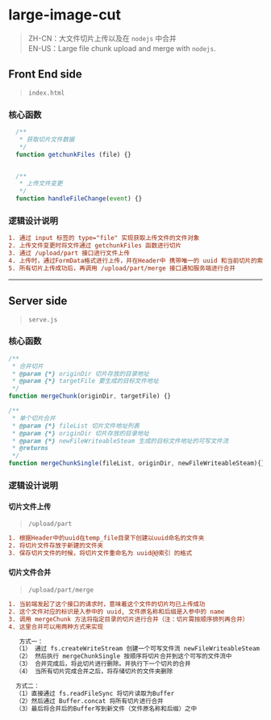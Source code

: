 # large-image-cut
> ZH-CN：大文件切片上传以及在 `nodejs` 中合并  
> EN-US：Large file chunk upload and merge with `nodejs`. 


## Front End side 
> `index.html`

### 核心函数
```javascript
  /**
   * 获取切片文件数据
   */
  function getchunkFiles (file) {}


  /**
   * 上传文件变更
   */
  function handleFileChange(event) {}
```

### 逻辑设计说明
```diff
1. 通过 input 标签的 type="file" 实现获取上传文件的文件对象
2. 上传文件变更时将文件通过 getchunkFiles 函数进行切片
3. 通过 /upload/part 接口进行文件上传
4. 上传时，通过FormData格式进行上传，并在Header中 携带唯一的 uuid 和当前切片的索引
5. 所有切片上传成功后，再调用 /upload/part/merge 接口通知服务端进行合并
```

*** 

## Server side 
> `serve.js` 

### 核心函数
```javascript
/**
 * 合并切片
 * @param {*} originDir 切片存放的目录地址
 * @param {*} targetFile 要生成的目标文件地址
 */
function mergeChunk(originDir, targetFile) {}

/**
 * 单个切片合并
 * @param {*} fileList 切片文件地址列表
 * @param {*} originDir 切片存放的目录地址
 * @param {*} newFileWriteableSteam 生成的目标文件地址的可写文件流
 * @returns 
 */
function mergeChunkSingle(fileList, originDir, newFileWriteableSteam){}
```

### 逻辑设计说明

#### 切片文件上传
> `/upload/part`
```diff
1. 根据Header中的uuid在temp_file目录下创建以uuid命名的文件夹
2. 将切片文件存放于新建的文件夹
3. 保存切片文件的时候，将切片文件重命名为 uuid@@索引 的格式
```

#### 切片文件合并
> `/upload/part/merge` 
```diff
1. 当前端发起了这个接口的请求时，意味着这个文件的切片均已上传成功
2. 这个文件对应的标识是入参中的 uuid, 文件原名称和后缀是入参中的 name
3. 调用 mergeChunk 方法将指定目录的切片进行合并（注：切片需按顺序排列再合并）
4. 这里合并可以用两种方式来实现

   方式一：
  （1） 通过 fs.createWriteStream 创建一个可写文件流 newFileWriteableSteam
  （2） 然后执行 mergeChunkSingle 按顺序将切片合并到这个可写的文件流中
  （3） 合并完成后，将此切片进行删除。并执行下一个切片的合并
  （4） 当所有切片完成合并之后，将存储切片的文件夹删除

  方式二：
  （1）直接通过 fs.readFileSync 将切片读取为Buffer
  （2）然后通过 Buffer.concat 将所有切片进行合并
  （3）最后将合并后的Buffer写到新文件（文件原名称和后缀）之中
```
